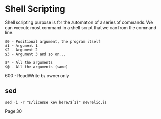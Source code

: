 # Shell Scripting

Shell scripting purpose is for the automation of a series of commands. We can execute most command in a shell script that we can from the command line.

```
$0 - Positional argument, the program itself
$1 - Argument 1
$2 - Argument 2
$3 - Argument 3 and so on...

$* - All the arguments
$@ - All the arguments (same)
```

600 - Read/Write by owner only

## sed

```
sed -i -r "s/license key here/${1}" newrelic.js
```

Page 30